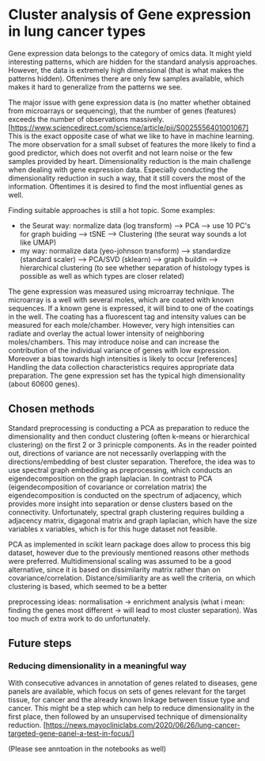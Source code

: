 # Cluster analysis of Gene expression in lung cancer types

Gene expression data belongs to the category of omics data. It might yield interesting patterns, which are hidden for the standard analysis approaches. However, the data is extremely high dimensional (that is what makes the patterns hidden). Oftenimes there are only few samples available, which makes it hard to generalize from the patterns we see.

The major issue with gene expression data is (no matter whether obtained from microarrays or sequencing), that the number of genes (features) exceeds the number of observations massively. [https://www.sciencedirect.com/science/article/pii/S0025556401001067] This is the exact opposite case of what we like to have in machine learning. The more observation for a small subset of features the more likely to find a good predictor, which does not overfit and not learn noise or the few samples provided by heart. Dimensionality reduction is the main challenge when dealing with gene expression data. Especially conducting the dimensionality reduction in such a way, that it still covers the most of the information. Oftentimes it is desired to find the most influential genes as well.

Finding suitable approaches is still a hot topic. Some examples:
- the Seurat way: normalize data (log transform) --> PCA --> use 10 PC's for graph buiding --> tSNE --> Clustering (the seurat way sounds a lot like UMAP)
- my way: normalize data (yeo-johnson transform) --> standardize (standard scaler) --> PCA/SVD (sklearn) --> graph buildin --> hierarchical clustering (to see whether separation of histology types is possible as well as which types are closer related)


The gene expression was measured using microarray technique. The microarray is a well with several moles, which are coated with known sequences. If a known gene is expressed, it will bind to one of the coatings in the well. The coating has a fluorescent tag and intensity values can be measured for each mole/chamber. However, very high intensities can radiate and overlay the actual lower intensity of neighboring moles/chambers. This may introduce noise and can increase the contribution of the individual variance of genes with low expression. Moreover a bias towards high intensities is likely to occur [references] Handling the data collection characteristics requires appropriate data preparation. The gene expression set has the typical high dimensionality (about 60600 genes).

 

## Chosen methods
Standard preprocessing is conducting a PCA as preparation to reduce the dimensionality and then conduct clustering (often k-means or hierarchical clustering) on the first 2 or 3 prinicple components. As in the reader pointed out, directions of variance are not necessarily overlapping with the directions/embedding of best cluster separation. Therefore, the idea was to use spectral graph embedding as preprocessing, which conducts an eigendecomposition on the graph laplacian. In contrast to PCA (eigendecomposition of covariance or correlation matrix) the eigendecomposition is conducted on the spectrum of adjacency, which provides more insight into separation or dense clusters based on the connectivity. Unfortunately, spectral graph clustering requires building a adjacency matrix, digagonal matrix and graph laplacian, which have the size variables x variables, which is for this huge dataset not feasible.

PCA as implemented in scikit learn package does allow to process this big dataset, however due to the previously mentioned reasons other methods were preferred. Multidimensional scaling was assumed to be a good alternative, since it is based on dissimilarity matrix rather than on covariance/correlation. Distance/similiarity are as well the criteria, on which clustering is based, which seemed to be a better 

preprocessing ideas:
normalisation -> enrichment analysis (what i mean: finding the genes most different -> will lead to most cluster separation). Was too much of extra work to do unfortunately.


## Future steps
### Reducing dimensionality in a meaningful way
With consecutive advances in annotation of genes related to diseases, gene panels are available, which focus on sets of genes relevant for the target tissue, for cancer and the already known linkage between tissue type and cancer. This might be a step which can help to reduce dimensionality in the first place, then followed by an unsupervised technique of dimensionality reduction. [https://news.mayocliniclabs.com/2020/06/26/lung-cancer-targeted-gene-panel-a-test-in-focus/] 

(Please see anntoation in the notebooks as well)